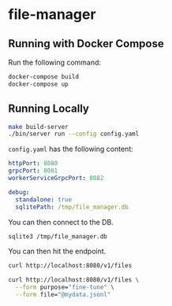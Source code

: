 # file-manager

## Running with Docker Compose

Run the following command:

```bash
docker-compose build
docker-compose up
```

## Running Locally

```bash
make build-server
./bin/server run --config config.yaml
```

`config.yaml` has the following content:

```yaml
httpPort: 8080
grpcPort: 8081
workerServiceGrpcPort: 8082

debug:
  standalone: true
  sqlitePath: /tmp/file_manager.db
```

You can then connect to the DB.

```bash
sqlite3 /tmp/file_manager.db
```

You can then hit the endpoint.

```bash
curl http://localhost:8080/v1/files

curl http://localhost:8080/v1/files \
  --form purpose="fine-tune" \
  --form file="@mydata.jsonl"
```
